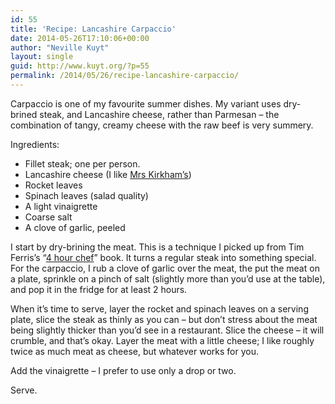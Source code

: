 ```yaml
---
id: 55
title: 'Recipe: Lancashire Carpaccio'
date: 2014-05-26T17:10:06+00:00
author: "Neville Kuyt"
layout: single
guid: http://www.kuyt.org/?p=55
permalink: /2014/05/26/recipe-lancashire-carpaccio/
---
```

Carpaccio is one of my favourite summer dishes. My variant uses dry-brined steak, and Lancashire cheese, rather than Parmesan &#8211; the combination of tangy, creamy cheese with the raw beef is very summery.

Ingredients:

  * Fillet steak; one per person.
  * Lancashire cheese (I like [Mrs Kirkham&#8217;s](http://www.mrskirkhams.com/ "Mrs Kirkham's website"))
  * Rocket leaves
  * Spinach leaves (salad quality)
  * A light vinaigrette
  * Coarse salt
  * A clove of garlic, peeled

I start by dry-brining the meat. This is a technique I picked up from Tim Ferris&#8217;s &#8220;[4 hour chef](http://fourhourchef.com/ "Tim Ferris - 4 Hour Chef")&#8221; book. It turns a regular steak into something special. For the carpaccio, I rub a clove of garlic over the meat, the put the meat on a plate, sprinkle on a pinch of salt (slightly more than you&#8217;d use at the table), and pop it in the fridge for at least 2 hours.

When it&#8217;s time to serve, layer the rocket and spinach leaves on a serving plate, slice the steak as thinly as you can &#8211; but don&#8217;t stress about the meat being slightly thicker than you&#8217;d see in a restaurant. Slice the cheese &#8211; it will crumble, and that&#8217;s okay. Layer the meat with a little cheese; I like roughly twice as much meat as cheese, but whatever works for you.

Add the vinaigrette &#8211; I prefer to use only a drop or two.

Serve.